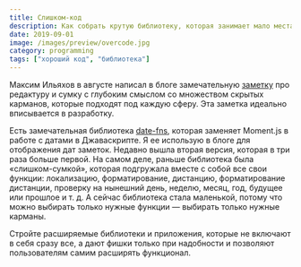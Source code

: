 ```yaml
---
title: Слишком-код
description: Как собрать крутую библиотеку, которая занимает мало места и расширяется
date: 2019-09-01
image: /images/preview/overcode.jpg
category: programming
tags: ["хороший код", "библиотека"]
---
```


Максим Ильяхов в августе написал в блоге замечательную [заметку](http://maximilyahov.ru/blog/overbag/) про редактуру и сумку с глубоким смыслом со множеством скрытых карманов, которые подходят под каждую сферу. Эта заметка идеально вписывается в разработку.

Есть замечательная библиотека [date-fns](https://date-fns.org), которая заменяет Moment.js в работе с датами в Джаваскрипте. Я ее использую в блоге для отображения дат заметок. Недавно вышла вторая версия, которая в три раза больше первой. На самом деле, раньше библиотека была «слишком-сумкой», которая подгружала вместе с собой все свои функции: локализацию, форматирование, дистанцию, форматирование дистанции, проверку на нынешний день, неделю, месяц, год, будущее или прошлое и т. д. А сейчас библиотека стала маленькой, потому что можно выбирать только нужные функции — выбирать только нужные карманы.

Стройте расширяемые библиотеки и приложения, которые не включают в себя сразу все, а дают фишки только при надобности и позволяют пользователям самим расширять функционал.
